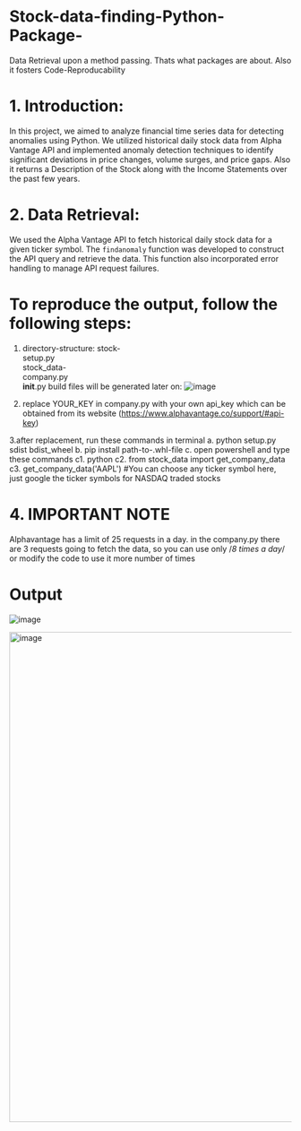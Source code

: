 # Stock-data-finding-Python-Package-
Data Retrieval upon a method passing. Thats what packages are about. Also it fosters Code-Reproducability

# 1. Introduction: 
In this project, we aimed to analyze financial time series data for detecting anomalies using Python. We utilized 
historical daily stock data from Alpha Vantage API and implemented anomaly detection techniques to identify 
significant deviations in price changes, volume surges, and price gaps.
Also it returns a Description of the Stock along with the Income Statements over the past few years.
 
# 2. Data Retrieval: 
We used the Alpha Vantage API to fetch historical daily stock data for a given ticker symbol. The `findanomaly` 
function was developed to construct the API query and retrieve the data. This function also incorporated error 
handling to manage API request failures.

# To reproduce the output, follow the following steps:
1. directory-structure:
stock-<br />
 setup.py<br />
 stock_data-<br />
  company.py<br />
  __init__.py
build files will be generated later on:
![image](https://github.com/ddhruvin/Stock-data-finding-Python-Package-/assets/120237476/31f212d6-f9a3-4e9f-bea1-8ce98c4fa945)


2. replace YOUR_KEY in company.py with your own api_key which can be obtained from its website (https://www.alphavantage.co/support/#api-key)

3.after replacement, run these commands in terminal
 a. python setup.py sdist bdist_wheel
 b. pip install path-to-.whl-file
 c. open powershell and type these commands
  c1. python
  c2. from stock_data import get_company_data
  c3. get_company_data('AAPL') #You can choose any ticker symbol here, just google the ticker symbols for NASDAQ traded stocks

# 4. IMPORTANT NOTE
Alphavantage has a limit of 25 requests in a day. in the company.py there are 3 requests going to fetch the data, so you can use only /*8 times a day*/ or modify the code to use it more number of times

# Output
![image](https://github.com/ddhruvin/Stock-data-finding-Python-Package-/assets/120237476/27a1c0a5-6579-4aa7-a815-2eff3eeac590)


<img width="875" alt="image" src="https://github.com/ddhruvin/Stock-data-finding-Python-Package-/assets/120237476/ab49b5a9-5409-48e5-a418-8612f31d5b39">

